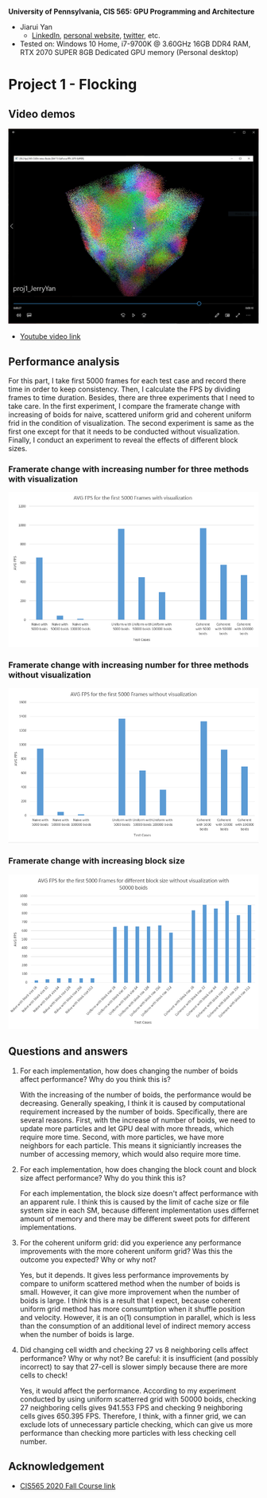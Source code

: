 **University of Pennsylvania, CIS 565: GPU Programming and Architecture**

* Jiarui Yan
  * [LinkedIn](https://www.linkedin.com/in/jiarui-yan-a06bb5197?lipi=urn%3Ali%3Apage%3Ad_flagship3_profile_view_base_contact_details%3BvRlITiOMSt%2B9Mgg6SZFKDQ%3D%3D), [personal website](https://jiaruiyan.pb.online/), [twitter](https://twitter.com/JerryYan1997), etc.
* Tested on: Windows 10 Home, i7-9700K @ 3.60GHz 16GB DDR4 RAM, RTX 2070 SUPER 8GB Dedicated GPU memory (Personal desktop)

# Project 1 - Flocking

## Video demos

![video screen shot](./images/Video_Capture.PNG)

* [Youtube video link](https://youtu.be/Fz3OPSUzCes)


## Performance analysis
For this part, I take first 5000 frames for each test case and record there time in order to keep consistency. Then, I calculate the FPS by dividing frames to time duration. Besides, there are three experiments that I need to take care. In the first experiment, I compare the framerate change with increasing of boids for naive, scattered uniform grid and coherent uniform frid in the condition of visualization. The second experiment is same as the first one except for that it needs to be conducted without visualization. Finally, I conduct an experiment to reveal the effects of different block sizes. 

### Framerate change with increasing number for three methods with visualization

![Experiment 1](./images/Boids_FPS_with_visualization.PNG)

### Framerate change with increasing number for three methods without visualization

![Experiment 2](./images/Boids_FPS_without_visualization.PNG)

### Framerate change with increasing block size

![Experiment 3](./images/Different_BlockSize.PNG)

## Questions and answers

1. For each implementation, how does changing the number of boids affect performance? Why do you think this is?

	With the increasing of the number of boids, the performance would be decreasing. Generally speaking, I think it is caused by computational requirement increased by the number of boids. Specifically, there are several reasons. First, with the increase of number of boids, we need to update more particles and let GPU deal with more threads, which require more time. Second, with more particles, we have more neighbors for each particle. This means it signiciantly increases the number of accessing memory, which would also require more time.

2. For each implementation, how does changing the block count and block size affect performance? Why do you think this is?
	
	For each implementation, the block size doesn't affect performance with an apparent rule. I think this is caused by the limit of cache size or file system size in each SM, because different implementation uses differnet amount of memory and there may be different sweet pots for different implementations.

3. For the coherent uniform grid: did you experience any performance improvements with the more coherent uniform grid? Was this the outcome you expected? Why or why not?

	Yes, but it depends. It gives less performance improvements by compare to uniform scattered method when the number of boids is small. However, it can give more improvement when the number of boids is large. I think this is a result that I expect, because coherent uniform grid method has more consumtption when it shuffle position and velocity. However, it is an o(1) consumption in parallel, which is less than the consumption of an additional level of indirect memory access when the number of boids is large. 

4. Did changing cell width and checking 27 vs 8 neighboring cells affect performance? Why or why not? Be careful: it is insufficient (and possibly incorrect) to say that 27-cell is slower simply because there are more cells to check!
	
	Yes, it would affect the performance. According to my experiment conducted by using uniform scatterred grid with 50000 boids, checking 27 neighboring cells gives 941.553 FPS and checking 9 neighboring cells gives 650.395 FPS. Therefore, I think, with a finner grid, we can exclude lots of unnecessary particle checking, which can give us more performance than checking more particles with less checking cell number. 

## Acknowledgement
* [CIS565 2020 Fall Course link](https://cis565-fall-2020.github.io/)
